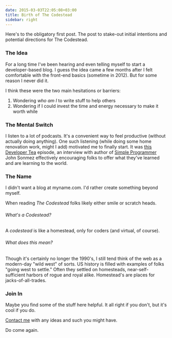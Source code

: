 ```yaml
---
date: 2015-03-03T22:05:08+03:00
title: Birth of The Codestead
sidebar: right
---
```


Here's to the obligatory first post. The post to stake-out initial intentions and potential directions for The Codestead.

<!--more-->

### The Idea

For a long time I've been hearing and even telling myself to start a developer-based blog. I guess the idea came a few months after I felt comfortable with the front-end basics (sometime in 2012). But for some reason I never did it. 

I think these were the two main hesitations or barriers: 

1. Wondering *who am I* to write stuff to help others
2. Wondering if I could invest the time and energy necessary to make it worth while 

### The Mental Switch 

I listen to a lot of podcasts. It's a convenient way to feel productive (without actually doing anything). One such listening (while doing some home renovation work, might I add) motivated me to finally start. It was [this Developer Tea](https://developertea.com/episodes/7976) episode, an interview with author of [Simple Programmer](http://simpleprogrammer.com/) John Sonmez effectively encouraging folks to offer what they've learned and are learning to the world. 

### The Name

I didn't want a blog at myname.com. I'd rather create something beyond myself. 

When reading *The Codestead* folks likely either smile or scratch heads.  

###### What's a Codestead? 

A *codestead* is like a homestead, only for coders (and virtual, of course).

###### What does this mean? 

Though it's certainly no longer the 1990's, I still tend think of the web as a modern-day "wild west" of sorts. US history is filled with examples of folks "going west to settle." Often they settled on homesteads, near-self-sufficient harbors of rogue and royal alike. Homestead's are places for jacks-of-all-trades. 

### Join In

Maybe you find some of the stuff here helpful. It all right if you don't, but it's cool if you do. 

[Contact me](/contact) with any ideas and such you might have. 

Do come again.

